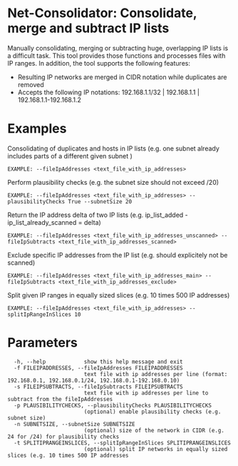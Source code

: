 # Net-Consolidator: Consolidate, merge and subtract IP lists
Manually consolidating, merging or subtracting huge, overlapping IP lists is a difficult task. This tool
provides those functions and processes files with IP ranges. In addition, the tool supports the following features:

* Resulting IP networks are merged in CIDR notation while duplicates are removed
* Accepts the following IP notations: 192.168.1.1/32 | 192.168.1.1 | 192.168.1.1-192.168.1.2

# Examples
Consolidating of duplicates and hosts in IP lists (e.g. one subnet already includes parts of a different given subnet )

```EXAMPLE: --fileIpAddresses <text_file_with_ip_addresses>```

Perform plausibility checks (e.g. the subnet size should not exceed /20)

```EXAMPLE: --fileIpAddresses <text_file_with_ip_addresses> --plausibilityChecks True --subnetSize 20```

Return the IP address delta of two IP lists (e.g. ip_list_added - ip_list_already_scanned = delta)

```EXAMPLE: --fileIpAddresses <text_file_with_ip_addresses_unscanned> --fileIpSubtracts <text_file_with_ip_addresses_scanned>```

Exclude specific IP addresses from the IP list (e.g. should explicitely not be scanned)

```EXAMPLE: --fileIpAddresses <text_file_with_ip_addresses_main> --fileIpSubtracts <text_file_with_ip_addresses_exclude>```

Split given IP ranges in equally sized slices (e.g. 10 times 500 IP addresses)

```EXAMPLE: --fileIpAddresses <text_file_with_ip_addresses> --splitIpRangeInSlices 10```

# Parameters
```
  -h, --help            show this help message and exit
  -f FILEIPADDRESSES, --fileIpAddresses FILEIPADDRESSES
                        text file with ip addresses per line (format: 192.168.0.1, 192.168.0.1/24, 192.168.0.1-192.168.0.10)
  -s FILEIPSUBTRACTS, --fileIpSubtracts FILEIPSUBTRACTS
                        text file with ip addresses per line to subtract from the fileIpAddresses
  -p PLAUSIBILITYCHECKS, --plausibilityChecks PLAUSIBILITYCHECKS
                        (optional) enable plausibility checks (e.g. subnet size)
  -n SUBNETSIZE, --subnetSize SUBNETSIZE
                        (optional) size of the network in CIDR (e.g. 24 for /24) for plausibility checks
  -t SPLITIPRANGEINSLICES, --splitIpRangeInSlices SPLITIPRANGEINSLICES
                        (optional) split IP networks in equally sized slices (e.g. 10 times 500 IP addresses
```
